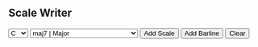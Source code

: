 <html>
<body>

<h2>Scale Writer</h2>
<select id="rootSelect">
  <option value="2,7,12,17,22,27,32,37,42">C♯</option>
  <option value="17,22,27,31,37,42,47,52,57">F♯</option>
  <option value="31,37,42,46,52,57,62,66,72">B</option>
  <option value="11,17,22,26,31,37,42,46,52">E</option>
  <option value="26,31,37,41,46,52,57,61,66">A</option>
  <option value="6,11,17,21,26,31,37,41,46">D</option>
  <option value="21,26,31,36,41,46,52,56,61">G</option>
  <option value="1,6,11,16,21,26,31,36,41" selected>C</option>
  <option value="16,21,26,30,36,41,46,51,56">F</option>
  <option value="30,36,41,45,51,56,61,65,71">B♭</option>
  <option value="10,16,21,25,30,36,41,45,51">E♭</option>
  <option value="25,30,36,40,45,51,56,60,65">A♭</option>
  <option value="5,10,16,20,25,30,36,40,45">D♭</option>
  <option value="20,25,30,35,40,45,51,55,60">G♭</option>
  <option value="0,5,10,15,20,25,30,35,40">C♭</option>  
  </select>
  <select id="chordSelect">
    <option value="0,0,0,0,0,0,0,0,0">maj7 | Major</option>
    <option value="0,0,0,0,0,0,1,0,0">7 | Mixolydian</option>
    <option value="0,0,1,0,0,0,1,0,0">-7 | Dorian</option>
    <option value="0,1,1,0,1,1,1,0,1">-7♭5 | Locrian</option>
    <option value="0,0,1,0,1,1,2,1,2">°7 | Diminished</option>
    <option value="0,0,0,-1,0,0,0,0,0">maj+4 | Lydian</option>
    <option value="0,0,0,-1,0,0,1,0,0">7+11 | Lydian Dominant</option>
    <option value="0,1,0,0,0,1,1,0,-1">7♭9 | 3rd Mode of Bebop (Major)</option>
  </select>
<button onclick="scaleFunction()">Add Scale</button>
<button onclick="myBarline()">Add Barline</button>
<button onclick="clearFunction()">Clear</button><br>
<div id="scale"></div>
<script>
function clearFunction() {
document.getElementById("scale").innerHTML = "";
}
function myBarline() {
const node = document.createElement("hr");
document.getElementById("scale").append(node);
}
function scaleFunction() {
let a = rootSelect.options[rootSelect.selectedIndex].text;
let b = chordSelect.options[chordSelect.selectedIndex].text;
const noteArray = ["C♭","C","C♯","D","C","D♭","D","D♯","E","D","E♭","E","E♯","F♯","E♭","F♭","F","F♯","G","F","G♭","G","G♯","A","G","A♭","A","A♯","B","A","B♭","B","B♯","C♯","B♭","C♭","C","C♯","D","C","D♭","D","D♯","E","D","E♭","E","E♯","F♯","E♭","F♭","F","F♯","G","F","G♭","G","G♯","A","G","A♭","A","A♯","B","A","B♭","B","B♯","C♯","B♭","C♭","C","C♯","D"
];
var x = document.getElementById("rootSelect").value;
const keyArray = x.split(",");
var y = document.getElementById("chordSelect").value;
const chordArray = y.split(",");
let scale = "<b>" + a + b + "</b>"+ "<br>";
for (let i = 0; i <= 8; i++) {
    scale += noteArray[keyArray[i]-chordArray[i]] + " ";
}
const div = document.getElementById("scale");
div.insertAdjacentHTML('beforeend', scale + "<br>");
}
</script>

</body>
</html>

